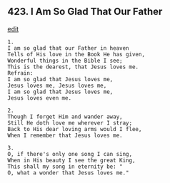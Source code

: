 
## 423.  I Am So Glad That Our Father
[edit](https://docs.google.com/document/d/1YskM_vpnyCaeYLn4rt1z6OSmASd0W9kF/edit?mode=html)




    1.
    I am so glad that our Father in heaven 
    Tells of His love in the Book He has given, 
    Wonderful things in the Bible I see; 
    This is the dearest, that Jesus loves me. 
    Refrain:
    I am so glad that Jesus loves me, 
    Jesus loves me, Jesus loves me, 
    I am so glad that Jesus loves me, 
    Jesus loves even me. 

    2.
    Though I forget Him and wander away, 
    Still He doth love me wherever I stray; 
    Back to His dear loving arms would I flee, 
    When I remember that Jesus loves me. 

    3.
    O, if there's only one song I can sing, 
    When in His beauty I see the great King, 
    This shall my song in eternity be: " 
    O, what a wonder that Jesus loves me."
